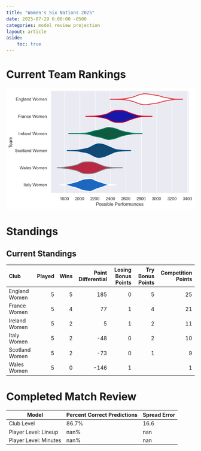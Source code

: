 ```yaml
---  
title: "Women's Six Nations 2025"  
date: 2025-07-29 6:00:00 -0500  
categories: model review projection  
layout: article  
aside:  
    toc: true  
---
```

# Current Team Rankings


![Club Rankings](plots/rankings_Womens_Six_Nations_2025.png)
# Standings

## Current Standings


| Club           |   Played |   Wins |   Point Differential |   Losing Bonus Points |   Try Bonus Points |   Competition Points |
|:---------------|---------:|-------:|---------------------:|----------------------:|-------------------:|---------------------:|
| England Women  |        5 |      5 |                  185 |                     0 |                  5 |                   25 |
| France Women   |        5 |      4 |                   77 |                     1 |                  4 |                   21 |
| Ireland Women  |        5 |      2 |                    5 |                     1 |                  2 |                   11 |
| Italy Women    |        5 |      2 |                  -48 |                     0 |                  2 |                   10 |
| Scotland Women |        5 |      2 |                  -73 |                     0 |                  1 |                    9 |
| Wales Women    |        5 |      0 |                 -146 |                     1 |                    |                    1 |



# Completed Match Review


| Model | Percent Correct Predictions | Spread Error |
| ------ | ------ | ------ |
| Club Level | 86.7% | 16.6 |
| Player Level: Lineup | nan% | nan |
| Player Level: Minutes | nan% | nan |

